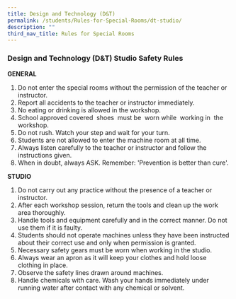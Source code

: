 ```yaml
---
title: Design and Technology (D&T)
permalink: /students/Rules-for-Special-Rooms/dt-studio/
description: ""
third_nav_title: Rules for Special Rooms
---
```

### **Design and Technology (D&T) Studio Safety Rules**

**GENERAL**

1.  Do not enter the special rooms without the permission of the teacher or instructor.
2.  Report all accidents to the teacher or instructor immediately.
3.  No eating or drinking is allowed in the workshop.
4.  School approved covered  shoes  must be  worn while  working in  the workshop.
5.  Do not rush. Watch your step and wait for your turn.
6.  Students are not allowed to enter the machine room at all time.
7.  Always listen carefully to the teacher or instructor and follow the instructions given.
8.  When in doubt, always ASK. Remember: 'Prevention is better than cure'. 

**STUDIO**

1.  Do not carry out any practice without the presence of a teacher or instructor.
2.  After each workshop session, return the tools and clean up the work area thoroughly.
3.  Handle tools and equipment carefully and in the correct manner. Do not use them if it is faulty.
4.  Students should not operate machines unless they have been instructed about their correct use and only when permission is granted.
5.  Necessary safety gears must be worn when working in the studio.
6.  Always wear an apron as it will keep your clothes and hold loose clothing in place.
7.  Observe the safety lines drawn around machines.
8.  Handle chemicals with care. Wash your hands immediately under running water after contact with any chemical or solvent.